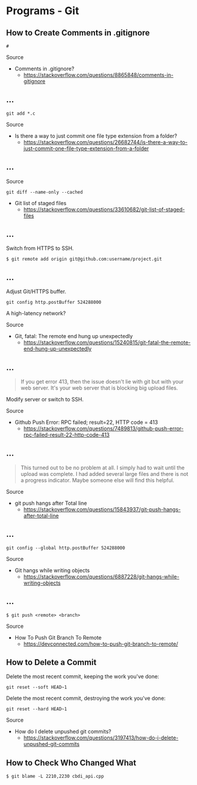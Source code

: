# Programs - Git

## How to Create Comments in .gitignore

```
#
```

Source

* Comments in .gitignore?
  * https://stackoverflow.com/questions/8865848/comments-in-gitignore

## ...

```
git add *.c
```

Source

* Is there a way to just commit one file type extension from a folder?
  * https://stackoverflow.com/questions/26682744/is-there-a-way-to-just-commit-one-file-type-extension-from-a-folder

## ...

Source

```
git diff --name-only --cached
```

* Git list of staged files
  * https://stackoverflow.com/questions/33610682/git-list-of-staged-files

## ...

Switch from HTTPS to SSH.

```
$ git remote add origin git@github.com:username/project.git
```

## ...

Adjust Git/HTTPS buffer.

```
git config http.postBuffer 524288000
```

A high-latency network?

Source

* Git, fatal: The remote end hung up unexpectedly
  * https://stackoverflow.com/questions/15240815/git-fatal-the-remote-end-hung-up-unexpectedly

## ...

> If you get error 413, then the issue doesn't lie with git but with your web server. It's your web server that is blocking big upload files.

Modify server or switch to SSH.

Source

* Github Push Error: RPC failed; result=22, HTTP code = 413
  * https://stackoverflow.com/questions/7489813/github-push-error-rpc-failed-result-22-http-code-413

## ...

> This turned out to be no problem at all. I simply had to wait until the upload was complete. I had added several large files and there is not a progress indicator. Maybe someone else will find this helpful.

Source

* git push hangs after Total line
  * https://stackoverflow.com/questions/15843937/git-push-hangs-after-total-line

## ...

```
git config --global http.postBuffer 524288000
```

Source

* Git hangs while writing objects
  * https://stackoverflow.com/questions/6887228/git-hangs-while-writing-objects

## ...

```
$ git push <remote> <branch>
```

Source

* How To Push Git Branch To Remote
  * https://devconnected.com/how-to-push-git-branch-to-remote/

## How to Delete a Commit

Delete the most recent commit, keeping the work you've done:

```
git reset --soft HEAD~1
```

Delete the most recent commit, destroying the work you've done:

```
git reset --hard HEAD~1
```

Source

* How do I delete unpushed git commits?
  * https://stackoverflow.com/questions/3197413/how-do-i-delete-unpushed-git-commits

## How to Check Who Changed What

```
$ git blame -L 2210,2230 cbdi_api.cpp
```